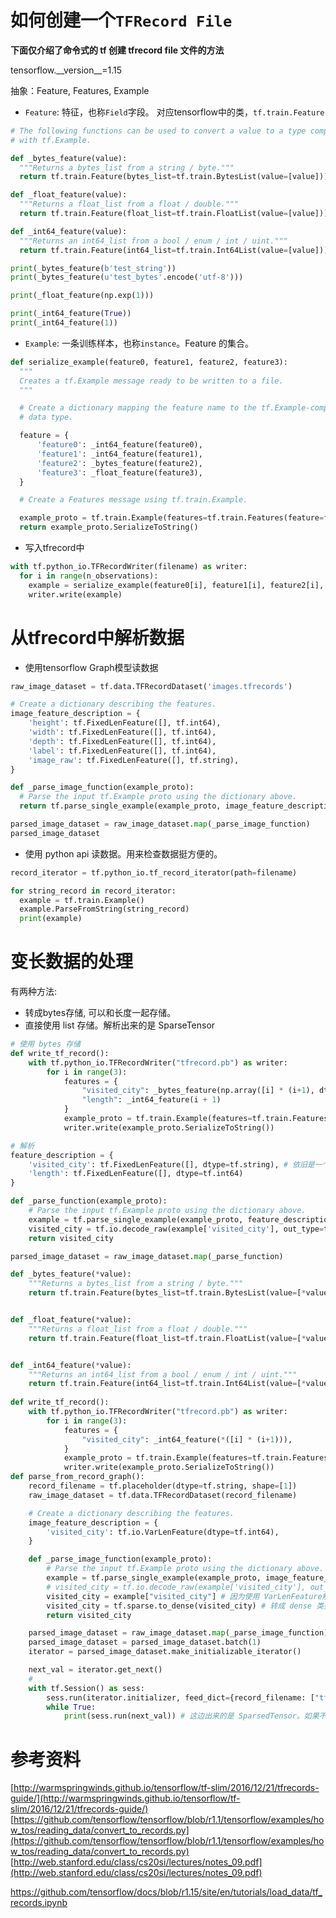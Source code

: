 # 如何创建一个`TFRecord File`
**下面仅介绍了命令式的 tf 创建 tfrecord file 文件的方法**


tensorflow.\_\_version\_\_=1.15

抽象：Feature, Features, Example
* `Feature`: 特征，也称`Field`字段。 对应tensorflow中的类，`tf.train.Feature`
```python
# The following functions can be used to convert a value to a type compatible
# with tf.Example.

def _bytes_feature(value):
  """Returns a bytes_list from a string / byte."""
  return tf.train.Feature(bytes_list=tf.train.BytesList(value=[value]))

def _float_feature(value):
  """Returns a float_list from a float / double."""
  return tf.train.Feature(float_list=tf.train.FloatList(value=[value]))

def _int64_feature(value):
  """Returns an int64_list from a bool / enum / int / uint."""
  return tf.train.Feature(int64_list=tf.train.Int64List(value=[value]))

print(_bytes_feature(b'test_string'))
print(_bytes_feature(u'test_bytes'.encode('utf-8')))

print(_float_feature(np.exp(1)))

print(_int64_feature(True))
print(_int64_feature(1))
```
* `Example`: 一条训练样本，也称`instance`。Feature 的集合。
```python
def serialize_example(feature0, feature1, feature2, feature3):
  """
  Creates a tf.Example message ready to be written to a file.
  """

  # Create a dictionary mapping the feature name to the tf.Example-compatible
  # data type.

  feature = {
      'feature0': _int64_feature(feature0),
      'feature1': _int64_feature(feature1),
      'feature2': _bytes_feature(feature2),
      'feature3': _float_feature(feature3),
  }

  # Create a Features message using tf.train.Example.

  example_proto = tf.train.Example(features=tf.train.Features(feature=feature))
  return example_proto.SerializeToString()
```

* 写入tfrecord中
```python
with tf.python_io.TFRecordWriter(filename) as writer:
  for i in range(n_observations):
    example = serialize_example(feature0[i], feature1[i], feature2[i], feature3[i])
    writer.write(example)
```

# 从tfrecord中解析数据
* 使用tensorflow Graph模型读数据
```python
raw_image_dataset = tf.data.TFRecordDataset('images.tfrecords')

# Create a dictionary describing the features.
image_feature_description = {
    'height': tf.FixedLenFeature([], tf.int64),
    'width': tf.FixedLenFeature([], tf.int64),
    'depth': tf.FixedLenFeature([], tf.int64),
    'label': tf.FixedLenFeature([], tf.int64),
    'image_raw': tf.FixedLenFeature([], tf.string),
}

def _parse_image_function(example_proto):
  # Parse the input tf.Example proto using the dictionary above.
  return tf.parse_single_example(example_proto, image_feature_description)

parsed_image_dataset = raw_image_dataset.map(_parse_image_function)
parsed_image_dataset
```

* 使用 python api 读数据。用来检查数据挺方便的。
```python
record_iterator = tf.python_io.tf_record_iterator(path=filename)

for string_record in record_iterator:
  example = tf.train.Example()
  example.ParseFromString(string_record)
  print(example)
```

# 变长数据的处理
有两种方法:
* 转成bytes存储, 可以和长度一起存储。
* 直接使用 list 存储。解析出来的是 SparseTensor
```python
# 使用 bytes 存储
def write_tf_record():
    with tf.python_io.TFRecordWriter("tfrecord.pb") as writer:
        for i in range(3):
            features = {
                "visited_city": _bytes_feature(np.array([i] * (i+1), dtype=np.int64).tostring()), # 这个 tostring 是重点。
                "length": _int64_feature(i + 1)
            }
            example_proto = tf.train.Example(features=tf.train.Features(feature=features))
            writer.write(example_proto.SerializeToString())

# 解析
feature_description = {
    'visited_city': tf.FixedLenFeature([], dtype=tf.string), # 依旧是一个 FixedLenFeature
    'length': tf.FixedLenFeature([], dtype=tf.int64)
}

def _parse_function(example_proto):
    # Parse the input tf.Example proto using the dictionary above.
    example = tf.parse_single_example(example_proto, feature_description)
    visited_city = tf.io.decode_raw(example['visited_city'], out_type=tf.int64) # decode_raw 可将 string 之前的数据还原！
    return visited_city

parsed_image_dataset = raw_image_dataset.map(_parse_function)
```

```python
def _bytes_feature(*value):
    """Returns a bytes_list from a string / byte."""
    return tf.train.Feature(bytes_list=tf.train.BytesList(value=[*value]))


def _float_feature(*value):
    """Returns a float_list from a float / double."""
    return tf.train.Feature(float_list=tf.train.FloatList(value=[*value]))


def _int64_feature(*value):
    """Returns an int64_list from a bool / enum / int / uint."""
    return tf.train.Feature(int64_list=tf.train.Int64List(value=[*value]))
    
def write_tf_record():
    with tf.python_io.TFRecordWriter("tfrecord.pb") as writer:
        for i in range(3):
            features = {
                "visited_city": _int64_feature(*([i] * (i+1))),
            }
            example_proto = tf.train.Example(features=tf.train.Features(feature=features))
            writer.write(example_proto.SerializeToString())
def parse_from_record_graph():
    record_filename = tf.placeholder(dtype=tf.string, shape=[1])
    raw_image_dataset = tf.data.TFRecordDataset(record_filename)

    # Create a dictionary describing the features.
    image_feature_description = {
        'visited_city': tf.io.VarLenFeature(dtype=tf.int64),
    }

    def _parse_image_function(example_proto):
        # Parse the input tf.Example proto using the dictionary above.
        example = tf.parse_single_example(example_proto, image_feature_description)
        # visited_city = tf.io.decode_raw(example['visited_city'], out_type=tf.int64)
        visited_city = example["visited_city"] # 因为使用 VarLenFeature解析，所以返回的是 tf.sparse.SparseTensor类型
        visited_city = tf.sparse.to_dense(visited_city) # 转成 dense 类型。
        return visited_city

    parsed_image_dataset = raw_image_dataset.map(_parse_image_function)
    parsed_image_dataset = parsed_image_dataset.batch(1)
    iterator = parsed_image_dataset.make_initializable_iterator()

    next_val = iterator.get_next()
    #
    with tf.Session() as sess:
        sess.run(iterator.initializer, feed_dict={record_filename: ["tfrecord.pb"]})
        while True:
            print(sess.run(next_val)) # 这边出来的是 SparsedTensor。如果不想使用 SparseTensor，可以使用第一种方式。
```

# 参考资料
[http://warmspringwinds.github.io/tensorflow/tf-slim/2016/12/21/tfrecords-guide/](http://warmspringwinds.github.io/tensorflow/tf-slim/2016/12/21/tfrecords-guide/)
[https://github.com/tensorflow/tensorflow/blob/r1.1/tensorflow/examples/how_tos/reading_data/convert_to_records.py](https://github.com/tensorflow/tensorflow/blob/r1.1/tensorflow/examples/how_tos/reading_data/convert_to_records.py)
[http://web.stanford.edu/class/cs20si/lectures/notes_09.pdf](http://web.stanford.edu/class/cs20si/lectures/notes_09.pdf)

https://github.com/tensorflow/docs/blob/r1.15/site/en/tutorials/load_data/tf_records.ipynb
